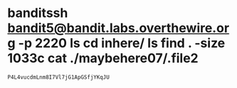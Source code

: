 # banditssh bandit5@bandit.labs.overthewire.org -p 2220 ls cd inhere/ ls find . -size 1033c cat ./maybehere07/.file2

    P4L4vucdmLnm8I7Vl7jG1ApGSfjYKqJU
